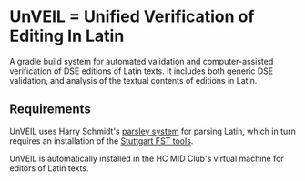 # UnVEIL = Unified Verification of Editing In Latin

A gradle build system for automated validation and computer-assisted
verification of DSE editions of Latin texts.  It includes both generic
DSE validation, and analysis of the textual contents of editions in Latin.

## Requirements

UnVEIL uses Harry Schmidt's [parsley system](https://github.com/goldibex/parsley-core) for
parsing Latin, which in turn requires an installation of the [Stuttgart FST tools](http://www.cis.uni-muenchen.de/~schmid/tools/SFST/).

UnVEIL is automatically installed in the HC MID Club's virtual machine for
editors of Latin texts.
